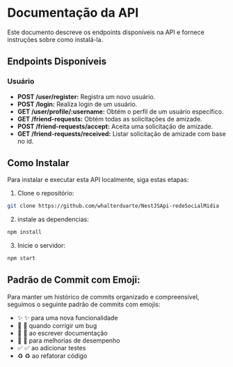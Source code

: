 # Documentação da API

Este documento descreve os endpoints disponíveis na API e fornece instruções sobre como instalá-la.

## Endpoints Disponíveis

### Usuário

- **POST /user/register:** Registra um novo usuário.
- **POST /login:** Realiza login de um usuário.
- **GET /user/profile/:username:** Obtém o perfil de um usuário específico.
- **GET /friend-requests:** Obtém todas as solicitações de amizade.
- **POST /friend-requests/accept:** Aceita uma solicitação de amizade.
- **GET /friend-requests/received:** Listar solicitação de amizade com base no id.

## Como Instalar

Para instalar e executar esta API localmente, siga estas etapas:

1. Clone o repositório:

```bash
git clone https://github.com/whalterduarte/NestJSApi-redeSocialMidia
```
02. instale as dependencias:
```bash
npm install
```
03. Inicie o servidor:
```bash
npm start
```

## Padrão de Commit com Emoji:
Para manter um histórico de commits organizado e compreensível, seguimos o seguinte padrão de commits com emojis:

- :sparkles: :sparkles: para uma nova funcionalidade
- :bug: :bug: quando corrigir um bug
- :memo: :memo: ao escrever documentação
- :rocket: :rocket: para melhorias de desempenho
- :white_check_mark: :white_check_mark: ao adicionar testes
- :recycle: :recycle: ao refatorar código
